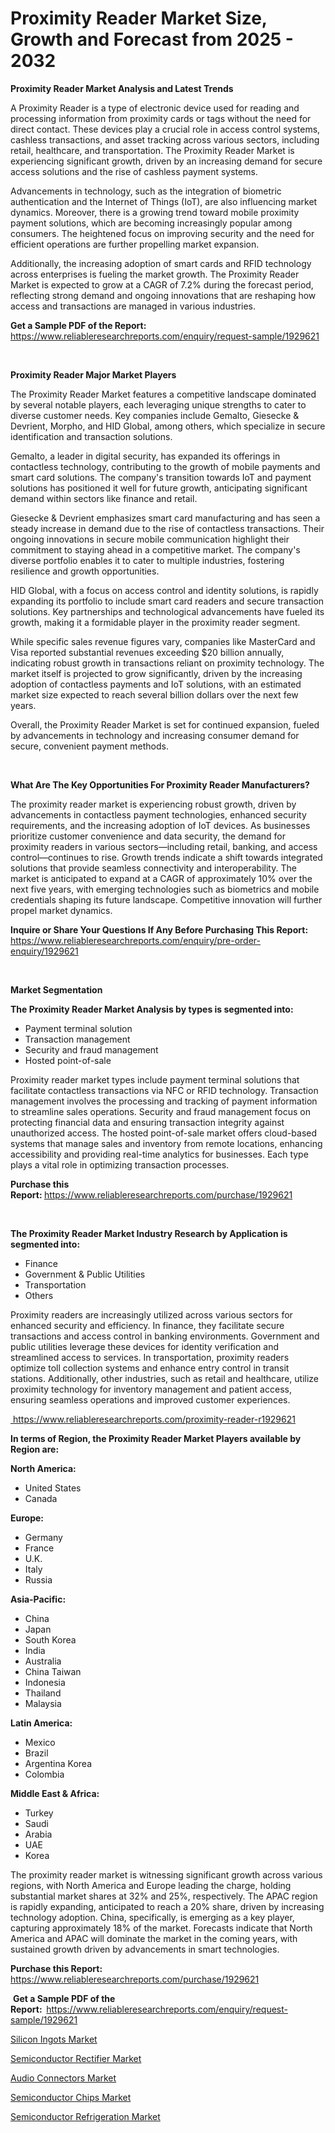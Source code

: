 <p><h1>Proximity Reader Market Size, Growth and Forecast from 2025 - 2032</h1></p><p><strong>Proximity Reader Market Analysis and Latest Trends</strong></p>
<p><p>A Proximity Reader is a type of electronic device used for reading and processing information from proximity cards or tags without the need for direct contact. These devices play a crucial role in access control systems, cashless transactions, and asset tracking across various sectors, including retail, healthcare, and transportation. The Proximity Reader Market is experiencing significant growth, driven by an increasing demand for secure access solutions and the rise of cashless payment systems. </p><p>Advancements in technology, such as the integration of biometric authentication and the Internet of Things (IoT), are also influencing market dynamics. Moreover, there is a growing trend toward mobile proximity payment solutions, which are becoming increasingly popular among consumers. The heightened focus on improving security and the need for efficient operations are further propelling market expansion. </p><p>Additionally, the increasing adoption of smart cards and RFID technology across enterprises is fueling the market growth. The Proximity Reader Market is expected to grow at a CAGR of 7.2% during the forecast period, reflecting strong demand and ongoing innovations that are reshaping how access and transactions are managed in various industries.</p></p>
<p><strong>Get a Sample PDF of the Report:&nbsp;</strong> <a href="https://www.reliableresearchreports.com/enquiry/request-sample/1929621?utm_campaign=36&utm_medium=2&utm_source=Github&utm_content=ia&utm_term=10022025&utm_id=proximity-reader">https://www.reliableresearchreports.com/enquiry/request-sample/1929621</a></p>
<p>&nbsp;</p>
<p><strong>Proximity Reader Major Market Players</strong></p>
<p><p>The Proximity Reader Market features a competitive landscape dominated by several notable players, each leveraging unique strengths to cater to diverse customer needs. Key companies include Gemalto, Giesecke & Devrient, Morpho, and HID Global, among others, which specialize in secure identification and transaction solutions.</p><p>Gemalto, a leader in digital security, has expanded its offerings in contactless technology, contributing to the growth of mobile payments and smart card solutions. The company's transition towards IoT and payment solutions has positioned it well for future growth, anticipating significant demand within sectors like finance and retail.</p><p>Giesecke & Devrient emphasizes smart card manufacturing and has seen a steady increase in demand due to the rise of contactless transactions. Their ongoing innovations in secure mobile communication highlight their commitment to staying ahead in a competitive market. The company's diverse portfolio enables it to cater to multiple industries, fostering resilience and growth opportunities.</p><p>HID Global, with a focus on access control and identity solutions, is rapidly expanding its portfolio to include smart card readers and secure transaction solutions. Key partnerships and technological advancements have fueled its growth, making it a formidable player in the proximity reader segment.</p><p>While specific sales revenue figures vary, companies like MasterCard and Visa reported substantial revenues exceeding $20 billion annually, indicating robust growth in transactions reliant on proximity technology. The market itself is projected to grow significantly, driven by the increasing adoption of contactless payments and IoT solutions, with an estimated market size expected to reach several billion dollars over the next few years.</p><p>Overall, the Proximity Reader Market is set for continued expansion, fueled by advancements in technology and increasing consumer demand for secure, convenient payment methods.</p></p>
<p>&nbsp;</p>
<p><strong>What Are The Key Opportunities For Proximity Reader Manufacturers?</strong></p>
<p><p>The proximity reader market is experiencing robust growth, driven by advancements in contactless payment technologies, enhanced security requirements, and the increasing adoption of IoT devices. As businesses prioritize customer convenience and data security, the demand for proximity readers in various sectors—including retail, banking, and access control—continues to rise. Growth trends indicate a shift towards integrated solutions that provide seamless connectivity and interoperability. The market is anticipated to expand at a CAGR of approximately 10% over the next five years, with emerging technologies such as biometrics and mobile credentials shaping its future landscape. Competitive innovation will further propel market dynamics.</p></p>
<p><strong>Inquire or Share Your Questions If Any Before Purchasing This Report:</strong> <a href="https://www.reliableresearchreports.com/enquiry/pre-order-enquiry/1929621?utm_campaign=36&utm_medium=2&utm_source=Github&utm_content=ia&utm_term=10022025&utm_id=proximity-reader">https://www.reliableresearchreports.com/enquiry/pre-order-enquiry/1929621</a></p>
<p>&nbsp;</p>
<p><strong>Market Segmentation</strong></p>
<p><strong>The Proximity Reader Market Analysis by types is segmented into:</strong></p>
<p><ul><li>Payment terminal solution</li><li>Transaction management</li><li>Security and fraud management</li><li>Hosted point-of-sale</li></ul></p>
<p><p>Proximity reader market types include payment terminal solutions that facilitate contactless transactions via NFC or RFID technology. Transaction management involves the processing and tracking of payment information to streamline sales operations. Security and fraud management focus on protecting financial data and ensuring transaction integrity against unauthorized access. The hosted point-of-sale market offers cloud-based systems that manage sales and inventory from remote locations, enhancing accessibility and providing real-time analytics for businesses. Each type plays a vital role in optimizing transaction processes.</p></p>
<p><strong>Purchase this Report:&nbsp;</strong><a href="https://www.reliableresearchreports.com/purchase/1929621?utm_campaign=36&utm_medium=2&utm_source=Github&utm_content=ia&utm_term=10022025&utm_id=proximity-reader">https://www.reliableresearchreports.com/purchase/1929621</a></p>
<p>&nbsp;</p>
<p><strong>The Proximity Reader Market Industry Research by Application is segmented into:</strong></p>
<p><ul><li>Finance</li><li>Government & Public Utilities</li><li>Transportation</li><li>Others</li></ul></p>
<p><p>Proximity readers are increasingly utilized across various sectors for enhanced security and efficiency. In finance, they facilitate secure transactions and access control in banking environments. Government and public utilities leverage these devices for identity verification and streamlined access to services. In transportation, proximity readers optimize toll collection systems and enhance entry control in transit stations. Additionally, other industries, such as retail and healthcare, utilize proximity technology for inventory management and patient access, ensuring seamless operations and improved customer experiences.</p></p>
<p><a href="https://www.reliableresearchreports.com/proximity-reader-r1929621?utm_campaign=36&utm_medium=2&utm_source=Github&utm_content=ia&utm_term=10022025&utm_id=proximity-reader">&nbsp;https://www.reliableresearchreports.com/proximity-reader-r1929621</a></p>
<p><strong>In terms of Region, the Proximity Reader Market Players available by Region are:</strong></p>
<p>
    <p> <strong> North America: </strong>
        <ul>
            <li>United States</li>
            <li>Canada</li>
        </ul>
        </p> 
    <p> <strong> Europe: </strong>
        <ul>
            <li>Germany</li>
            <li>France</li>
            <li>U.K.</li>
            <li>Italy</li>
            <li>Russia</li>
        </ul>
        </p> 
    <p> <strong> Asia-Pacific: </strong>
        <ul>
            <li>China</li>
            <li>Japan</li>
            <li>South Korea</li>
            <li>India</li>
            <li>Australia</li>
            <li>China Taiwan</li>
            <li>Indonesia</li>
            <li>Thailand</li>
            <li>Malaysia</li>
        </ul>
        </p> 
    <p> <strong> Latin America: </strong>
        <ul>
            <li>Mexico</li>
            <li>Brazil</li>
            <li>Argentina Korea</li>
            <li>Colombia</li>
        </ul>
        </p> 
    <p> <strong> Middle East & Africa: </strong>
        <ul>
            <li>Turkey</li>
            <li>Saudi</li>
            <li>Arabia</li>
            <li>UAE</li>
            <li>Korea</li>
        </ul>
    </p>
    </p>
<p><p>The proximity reader market is witnessing significant growth across various regions, with North America and Europe leading the charge, holding substantial market shares at 32% and 25%, respectively. The APAC region is rapidly expanding, anticipated to reach a 20% share, driven by increasing technology adoption. China, specifically, is emerging as a key player, capturing approximately 18% of the market. Forecasts indicate that North America and APAC will dominate the market in the coming years, with sustained growth driven by advancements in smart technologies.</p></p>
<p><strong>Purchase this Report: </strong><a href="https://www.reliableresearchreports.com/purchase/1929621?utm_campaign=36&utm_medium=2&utm_source=Github&utm_content=ia&utm_term=10022025&utm_id=proximity-reader">https://www.reliableresearchreports.com/purchase/1929621</a></p>
<p>&nbsp;<strong>Get a Sample PDF of the Report:&nbsp;&nbsp;</strong><a href="https://www.reliableresearchreports.com/enquiry/request-sample/1929621?utm_campaign=36&utm_medium=2&utm_source=Github&utm_content=ia&utm_term=10022025&utm_id=proximity-reader">https://www.reliableresearchreports.com/enquiry/request-sample/1929621</a></p>
<p><strong></strong></p>
<p><p><a href="https://github.com/slmagaddam/Market-Research-Report-List-1/blob/main/silicon-ingots-market.md?utm_campaign=36&utm_medium=2&utm_source=Github&utm_content=ia&utm_term=10022025&utm_id=proximity-reader">Silicon Ingots Market</a></p><p><a href="https://github.com/watzondechao/Market-Research-Report-List-1/blob/main/semiconductor-rectifier-market.md?utm_campaign=36&utm_medium=2&utm_source=Github&utm_content=ia&utm_term=10022025&utm_id=proximity-reader">Semiconductor Rectifier Market</a></p><p><a href="https://github.com/moazugavate/Market-Research-Report-List-1/blob/main/audio-connectors-market.md?utm_campaign=36&utm_medium=2&utm_source=Github&utm_content=ia&utm_term=10022025&utm_id=proximity-reader">Audio Connectors Market</a></p><p><a href="https://github.com/phephezxnf/Market-Research-Report-List-1/blob/main/semiconductor-chips-market.md?utm_campaign=36&utm_medium=2&utm_source=Github&utm_content=ia&utm_term=10022025&utm_id=proximity-reader">Semiconductor Chips Market</a></p><p><a href="https://github.com/iroldilom/Market-Research-Report-List-1/blob/main/semiconductor-refrigeration-market.md?utm_campaign=36&utm_medium=2&utm_source=Github&utm_content=ia&utm_term=10022025&utm_id=proximity-reader">Semiconductor Refrigeration Market</a></p></p>